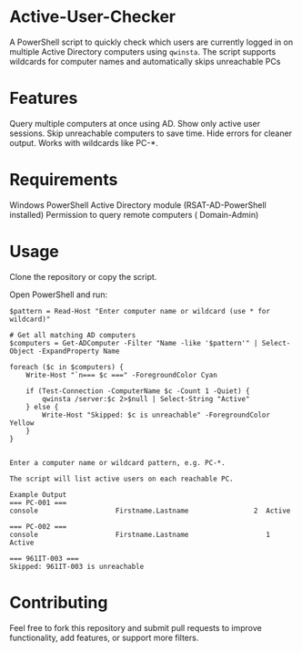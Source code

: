 # Active-User-Checker
A PowerShell script to quickly check which users are currently logged in on multiple Active Directory computers using `qwinsta`. The script supports wildcards for computer names and automatically skips unreachable PCs

# Features

Query multiple computers at once using AD.
Show only active user sessions.
Skip unreachable computers to save time.
Hide errors for cleaner output.
Works with wildcards like PC-*.

# Requirements

Windows PowerShell
Active Directory module (RSAT-AD-PowerShell installed)
Permission to query remote computers ( Domain-Admin)

# Usage

Clone the repository or copy the script.

Open PowerShell and run:
```
$pattern = Read-Host "Enter computer name or wildcard (use * for wildcard)"

# Get all matching AD computers
$computers = Get-ADComputer -Filter "Name -like '$pattern'" | Select-Object -ExpandProperty Name

foreach ($c in $computers) {
    Write-Host "`n=== $c ===" -ForegroundColor Cyan

    if (Test-Connection -ComputerName $c -Count 1 -Quiet) {
        qwinsta /server:$c 2>$null | Select-String "Active"
    } else {
        Write-Host "Skipped: $c is unreachable" -ForegroundColor Yellow
    }
}


Enter a computer name or wildcard pattern, e.g. PC-*.

The script will list active users on each reachable PC.

Example Output
=== PC-001 ===
console                   Firstname.Lastname                2  Active

=== PC-002 ===
console                   Firstname.Lastname                   1  Active

=== 961IT-003 ===
Skipped: 961IT-003 is unreachable
```
# Contributing

Feel free to fork this repository and submit pull requests to improve functionality, add features, or support more filters.

